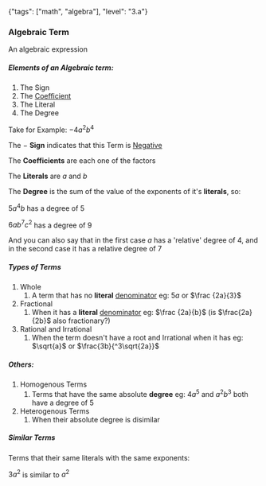 {"tags": ["math", "algebra"], "level": "3.a"}

### Algebraic Term

An algebraic expression

##### Elements of an Algebraic term:

1. The Sign
2. The [Coefficient](Coefficient.md)
3. The Literal
4. The Degree

Take for Example: $-4a^2b^4$

The $-$ **Sign** indicates that this Term is [Negative](<Absolute Value.md>)

The **Coefficients** are each one of the factors

The **Literals** are $a$ and $b$ 

The **Degree** is the sum of the value of the exponents of it's **literals**, so:

$5a^4b$ has a degree of $5$

$6ab^7c^2$ has a degree of $9$

And you can also say that in the first case $a$ has a 'relative' degree of $4$, and in the second case it has a relative degree of $7$

##### Types of Terms

1. Whole
   1. A term that has no **literal** [denominator](Denominator.md) eg: $5a$ or $\frac {2a}{3}$
2. Fractional
   1. When it has a **literal** [denominator](Denominator.md) eg: $\frac {2a}{b}$ (is $\frac{2a}{2b}$ also fractionary?)
3. Rational and Irrational
   1. When the term doesn't have a root and Irrational when it has eg: $\sqrt{a}$ or $\frac{3b}{^3\sqrt{2a}}$

##### Others:

1. Homogenous Terms
   1. Terms that have the same absolute **degree** eg: $4a^5$ and $a^2b^3$ both have a degree of $5$ 
2. Heterogenous Terms
   1. When their absolute degree is disimilar

##### Similar Terms

Terms that their same literals with the same exponents:

$3a^2$ is similar to $a^2$

